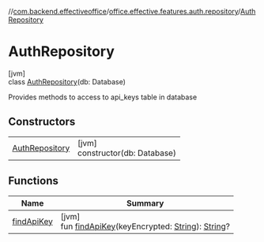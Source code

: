 //[com.backend.effectiveoffice](../../../index.md)/[office.effective.features.auth.repository](../index.md)/[AuthRepository](index.md)

# AuthRepository

[jvm]\
class [AuthRepository](index.md)(db: Database)

Provides methods to access to api_keys table in database

## Constructors

| | |
|---|---|
| [AuthRepository](-auth-repository.md) | [jvm]<br>constructor(db: Database) |

## Functions

| Name | Summary |
|---|---|
| [findApiKey](find-api-key.md) | [jvm]<br>fun [findApiKey](find-api-key.md)(keyEncrypted: [String](https://kotlinlang.org/api/latest/jvm/stdlib/kotlin/-string/index.html)): [String](https://kotlinlang.org/api/latest/jvm/stdlib/kotlin/-string/index.html)? |
